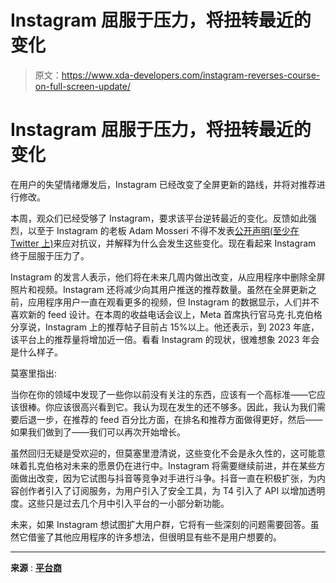 # Instagram 屈服于压力，将扭转最近的变化

> 原文：<https://www.xda-developers.com/instagram-reverses-course-on-full-screen-update/>

# Instagram 屈服于压力，将扭转最近的变化

在用户的失望情绪爆发后，Instagram 已经改变了全屏更新的路线，并将对推荐进行修改。

本周，观众们已经受够了 Instagram，要求该平台逆转最近的变化。反馈如此强烈，以至于 Instagram 的老板 Adam Mosseri 不得不发表[公开声明(至少在 Twitter 上)](https://www.xda-developers.com/instagram-boss-takes-to-twitter-to-explain-platform-changes/)来应对抗议，并解释为什么会发生这些变化。现在看起来 Instagram 终于屈服于压力了。

Instagram 的发言人表示，他们将在未来几周内做出改变，从应用程序中删除全屏照片和视频。Instagram 还将减少向其用户推送的推荐数量。虽然在全屏更新之前，应用程序用户一直在观看更多的视频，但 Instagram 的数据显示，人们并不喜欢新的 feed 设计。在本周的收益电话会议上，Meta 首席执行官马克·扎克伯格分享说，Instagram 上的推荐帖子目前占 15%以上。他还表示，到 2023 年底，该平台上的推荐量将增加近一倍。看看 Instagram 的现状，很难想象 2023 年会是什么样子。

莫塞里指出:

当你在你的领域中发现了一些你以前没有关注的东西，应该有一个高标准——它应该很棒。你应该很高兴看到它。我认为现在发生的还不够多。因此，我认为我们需要后退一步，在推荐的 feed 百分比方面，在排名和推荐方面做得更好，然后——如果我们做到了——我们可以再次开始增长。

虽然回归无疑是受欢迎的，但莫塞里澄清说，这些变化不会是永久性的，这可能意味着扎克伯格对未来的愿景仍在进行中。Instagram 将需要继续前进，并在某些方面做出改变，因为它试图与抖音等竞争对手进行斗争。抖音一直在积极扩张，为内容创作者引入了订阅服务，为用户引入了安全工具，为 T4 引入了 API 以增加透明度。这些只是过去几个月中引入平台的一小部分新功能。

未来，如果 Instagram 想试图扩大用户群，它将有一些深刻的问题需要回答。虽然它借鉴了其他应用程序的许多想法，但很明显有些不是用户想要的。

* * *

**来源** : [**平台商**](https://www.theverge.com/2022/7/28/23282682/instagram-rollback-tiktok-feed-recommendations-interview-adam-mosseri)